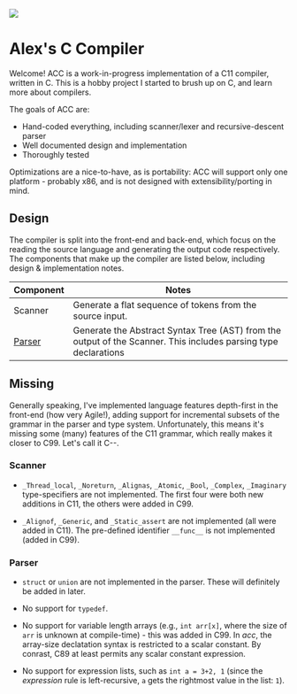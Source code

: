 [![](https://github.com/alexking35h/acc/workflows/Build%20and%20Test/badge.svg)](https://github.com/alexking35h/acc/actions?query=workflow%3A%22Build+and+Test%22)

# Alex's C Compiler

Welcome! ACC is a work-in-progress implementation of a C11 compiler, written in C.
This is a hobby project I started to brush up on C, and learn more about compilers.

The goals of ACC are:
 * Hand-coded everything, including scanner/lexer and recursive-descent parser
 * Well documented design and implementation
 * Thoroughly tested

Optimizations are a nice-to-have, as is portability: ACC will support only
one platform - probably x86, and is not designed with extensibility/porting in mind.

## Design

The compiler is split into the front-end and back-end, which focus on the reading the
source language and generating the output code respectively. The components that make 
up the compiler are listed below, including design & implementation notes.

|Component                      |Notes|
|-------------------------------|-----|
|Scanner                        |Generate a flat sequence of tokens from the source input.|
|[Parser](design/parser.md)     |Generate the Abstract Syntax Tree (AST) from the output of the Scanner. This includes parsing type declarations|

## Missing

Generally speaking, I've implemented language features depth-first in the front-end (how very Agile!), 
adding support for incremental subsets of the grammar in the parser and type system. Unfortunately,
this means it's missing some (many) features of the C11 grammar, which really makes it closer to C99. Let's call it C--.

### Scanner

 * `_Thread_local`, `_Noreturn`, `_Alignas`, `_Atomic`, `_Bool`, `_Complex`, `_Imaginary` type-specifiers are not implemented.
   The first four were both new additions in C11, the others were added in C99.

 * `_Alignof`, `_Generic`, and `_Static_assert` are not implemented (all were added in C11). The pre-defined identifier `__func__`
   is not implemented (added in C99).

### Parser

 * `struct` or `union` are not implemented in the parser. These will definitely be added in later.
 
 * No support for `typedef`. 

 * No support for variable length arrays (e.g., `int arr[x]`, where the size of `arr` is unknown at compile-time) 
   \- this was added in C99. In _acc_, the array-size declatation syntax is restricted to a scalar constant.
   By conrast, C89 at least permits any scalar constant expression.

 * No support for expression lists, such as `int a = 3+2, 1` (since the _expression_ rule is left-recursive,
   `a` gets the rightmost value in the list: `1`). 
